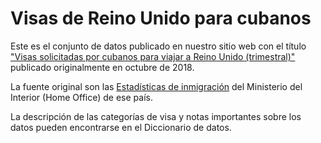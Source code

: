 # Visas de Reino Unido para cubanos

Este es el conjunto de datos publicado en nuestro sitio web con el título ["Visas solicitadas por cubanos para viajar a Reino Unido (trimestral)"](https://proyectoinventario.org/solicitudes-visas-cubanos-viajar-reino-unido-uk/) publicado originalmente en octubre de 2018.

La fuente original son las [Estadísticas de inmigración](https://www.gov.uk/government/statistics/immigration-statistics-year-ending-june-2018-data-tables) del Ministerio del Interior (Home Office) de ese país.

La descripción de las categorías de visa y notas importantes sobre los datos pueden encontrarse en el Diccionario de datos.

